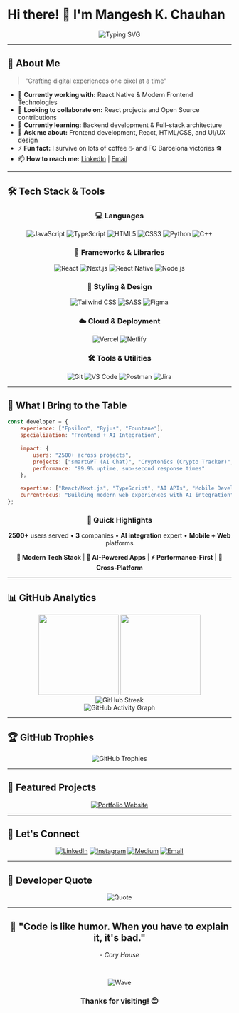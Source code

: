 # Hi there! 👋 I'm Mangesh K. Chauhan

<div align="center">
  <img src="https://readme-typing-svg.herokuapp.com?font=Fira+Code&size=30&duration=3000&pause=1000&color=00D8FF&center=true&vCenter=true&width=600&lines=Frontend+Developer;React+Enthusiast;UI%2FUX+Designer;Always+Learning+%F0%9F%9A%80" alt="Typing SVG" />
</div>

---

## 🚀 About Me

> "Crafting digital experiences one pixel at a time"

- 🔭 **Currently working with:** React Native & Modern Frontend Technologies
- 👯 **Looking to collaborate on:** React projects and Open Source contributions
- 🌱 **Currently learning:** Backend development & Full-stack architecture
- 💬 **Ask me about:** Frontend development, React, HTML/CSS, and UI/UX design
- ⚡ **Fun fact:** I survive on lots of coffee ☕ and FC Barcelona victories ⚽
- 📫 **How to reach me:** [LinkedIn](https://linkedin.com/in/mangeshkchauhan) | [Email](mailto:mangeshkchauhan7@gmail.com)

---

## 🛠️ Tech Stack & Tools

<div align="center">

### 💻 Languages
![JavaScript](https://img.shields.io/badge/JavaScript-F7DF1E?style=for-the-badge&logo=javascript&logoColor=black)
![TypeScript](https://img.shields.io/badge/TypeScript-007ACC?style=for-the-badge&logo=typescript&logoColor=white)
![HTML5](https://img.shields.io/badge/HTML5-E34F26?style=for-the-badge&logo=html5&logoColor=white)
![CSS3](https://img.shields.io/badge/CSS3-1572B6?style=for-the-badge&logo=css3&logoColor=white)
![Python](https://img.shields.io/badge/Python-3776AB?style=for-the-badge&logo=python&logoColor=white)
![C++](https://img.shields.io/badge/C++-00599C?style=for-the-badge&logo=c%2B%2B&logoColor=white)

### 🚀 Frameworks & Libraries
![React](https://img.shields.io/badge/React-20232A?style=for-the-badge&logo=react&logoColor=61DAFB)
![Next.js](https://img.shields.io/badge/Next.js-000000?style=for-the-badge&logo=next.js&logoColor=white)
![React Native](https://img.shields.io/badge/React_Native-20232A?style=for-the-badge&logo=react&logoColor=61DAFB)
![Node.js](https://img.shields.io/badge/Node.js-43853D?style=for-the-badge&logo=node.js&logoColor=white)

### 🎨 Styling & Design
![Tailwind CSS](https://img.shields.io/badge/Tailwind_CSS-38B2AC?style=for-the-badge&logo=tailwind-css&logoColor=white)
![SASS](https://img.shields.io/badge/SASS-hotpink.svg?style=for-the-badge&logo=SASS&logoColor=white)
![Figma](https://img.shields.io/badge/Figma-F24E1E?style=for-the-badge&logo=figma&logoColor=white)

### ☁️ Cloud & Deployment
![Vercel](https://img.shields.io/badge/Vercel-000000?style=for-the-badge&logo=vercel&logoColor=white)
![Netlify](https://img.shields.io/badge/Netlify-00C7B7?style=for-the-badge&logo=netlify&logoColor=white)

### 🛠️ Tools & Utilities
![Git](https://img.shields.io/badge/Git-F05032?style=for-the-badge&logo=git&logoColor=white)
![VS Code](https://img.shields.io/badge/VS_Code-007ACC?style=for-the-badge&logo=visual-studio-code&logoColor=white)
![Postman](https://img.shields.io/badge/Postman-FF6C37?style=for-the-badge&logo=postman&logoColor=white)
![Jira](https://img.shields.io/badge/Jira-0052CC?style=for-the-badge&logo=jira&logoColor=white)

</div>

---

## 🎯 What I Bring to the Table

```javascript
const developer = {
    experience: ["Epsilon", "Byjus", "Fountane"],
    specialization: "Frontend + AI Integration",
    
    impact: {
        users: "2500+ across projects",
        projects: ["smartGPT (AI Chat)", "Cryptonics (Crypto Tracker)", "Web3 Portfolios"],
        performance: "99.9% uptime, sub-second response times"
    },
    
    expertise: ["React/Next.js", "TypeScript", "AI APIs", "Mobile Development"],
    currentFocus: "Building modern web experiences with AI integration"
};
```

<div align="center">

### 🚀 **Quick Highlights**

**2500+** users served • **3** companies • **AI integration** expert • **Mobile + Web** platforms

**🎨 Modern Tech Stack** | **🤖 AI-Powered Apps** | **⚡ Performance-First** | **📱 Cross-Platform**

</div>

---

## 📊 GitHub Analytics

<div align="center">
  <img height="180em" src="https://github-readme-stats.vercel.app/api?username=mangeshkchauhan&show_icons=true&theme=tokyonight&include_all_commits=true&count_private=true"/>
  <img height="180em" src="https://github-readme-stats.vercel.app/api/top-langs/?username=mangeshkchauhan&layout=compact&theme=tokyonight"/>
</div>

<div align="center">
  <img src="https://github-readme-streak-stats.herokuapp.com/?user=mangeshkchauhan&theme=tokyonight" alt="GitHub Streak"/>
</div>

<div align="center">
  <img src="https://github-readme-activity-graph.vercel.app/graph?username=mangeshkchauhan&theme=tokyo-night&hide_border=true" alt="GitHub Activity Graph"/>
</div>

---

## 🏆 GitHub Trophies

<div align="center">
  <img src="https://github-profile-trophy.vercel.app/?username=mangeshkchauhan&theme=tokyonight&no-frame=true&row=1&column=7" alt="GitHub Trophies"/>
</div>

---

## 🌟 Featured Projects

<div align="center">

[![Portfolio Website](https://github-readme-stats.vercel.app/api/pin/?username=mangeshkchauhan&repo=portfolio&theme=tokyonight)](https://github.com/mangeshkchauhan/portfolio)

</div>

---

## 🤝 Let's Connect

<div align="center">

[![LinkedIn](https://img.shields.io/badge/LinkedIn-0077B5?style=for-the-badge&logo=linkedin&logoColor=white)](https://linkedin.com/in/mangeshkchauhan)
[![Instagram](https://img.shields.io/badge/Instagram-E4405F?style=for-the-badge&logo=instagram&logoColor=white)](https://instagram.com/mangeshkchauhan)
[![Medium](https://img.shields.io/badge/Medium-12100E?style=for-the-badge&logo=medium&logoColor=white)](https://medium.com/@mangeshkchauhan)
[![Email](https://img.shields.io/badge/Email-D14836?style=for-the-badge&logo=gmail&logoColor=white)](mailto:mangeshkchauhan7@gmail.com)

</div>

---

## 💭 Developer Quote

<div align="center">
  
  ![Quote](https://quotes-github-readme.vercel.app/api?type=horizontal&theme=tokyonight)
  
</div>

---

<div align="center">
  
  <h2>💭 "Code is like humor. When you have to explain it, it's bad."</h2>
  <p><em>- Cory House</em></p>
  
  <br/>
  
  ![Wave](https://raw.githubusercontent.com/mayhemantt/mayhemantt/Update/svg/Bottom.svg)
  
  <h3>Thanks for visiting! 😊</h3>
  
</div>
